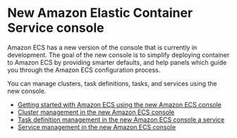 # New Amazon Elastic Container Service console<a name="new-console"></a>

Amazon ECS has a new version of the console that is currently in development\. The goal of the new console is to simplify deploying container to Amazon ECS by providing smarter defaults, and help panels which guide you through the Amazon ECS configuration process\.

You can manage clusters, task definitions, tasks, and services using the new console\.
+ [Getting started with Amazon ECS using the new Amazon ECS console](https://docs.aws.amazon.com/AmazonECS/latest/developerguide/available-getting-started.html)
+ [Cluster management in the new Amazon ECS console](https://docs.aws.amazon.com/AmazonECS/latest/developerguide/available-cluster-actions.html)
+  [Task definition management in the new Amazon ECS console a service](https://docs.aws.amazon.com/AmazonECS/latest/developerguide/available-task-definition-actions.html)
+ [Service management in the new Amazon ECS console](https://docs.aws.amazon.com/AmazonECS/latest/developerguide/available-service-actions.html)